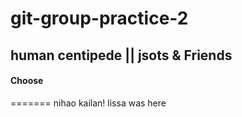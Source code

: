 # git-group-practice-2
## human centipede || jsots & Friends

#### Choose
=======
nihao kailan!
lissa was here
 
